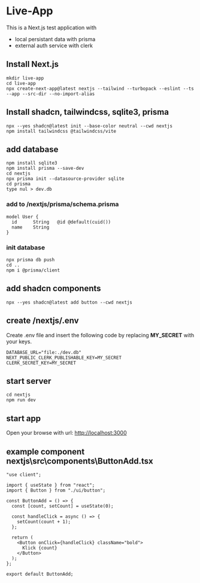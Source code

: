 # Live-App

This is a Next.js test application with

- local persistant data with prisma
- external auth service with clerk

## Install Next.js

```
mkdir live-app
cd live-app
npx create-next-app@latest nextjs --tailwind --turbopack --eslint --ts --app --src-dir --no-import-alias
```

## Install shadcn, tailwindcss, sqlite3, prisma

```
npx --yes shadcn@latest init --base-color neutral --cwd nextjs
npm install tailwindcss @tailwindcss/vite

```

## add database

```
npm install sqlite3
npm install prisma --save-dev
cd nextjs
npx prisma init --datasource-provider sqlite
cd prisma
type nul > dev.db
```

### add to /nextjs/prisma/schema.prisma

```
model User {
  id      String   @id @default(cuid())
  name    String
}
```

### init database

```
npx prisma db push
cd ..
npm i @prisma/client
```

## add shadcn components

```
npx --yes shadcn@latest add button --cwd nextjs
```

## create /nextjs/.env

Create .env file and insert the following code by replacing **MY_SECRET** with your keys.

```
DATABASE_URL="file:./dev.db"
NEXT_PUBLIC_CLERK_PUBLISHABLE_KEY=MY_SECRET
CLERK_SECRET_KEY=MY_SECRET
```

## start server

```
cd nextjs
npm run dev
```

## start app

Open your browse with url: [http://localhost:3000](http://localhost:3000)

## example component nextjs\src\components\ButtonAdd.tsx

```
"use client";

import { useState } from "react";
import { Button } from "./ui/button";

const ButtonAdd = () => {
  const [count, setCount] = useState(0);

  const handleClick = async () => {
    setCount(count + 1);
  };

  return (
    <Button onClick={handleClick} className="bold">
      Klick {count}
    </Button>
  );
};

export default ButtonAdd;

```
